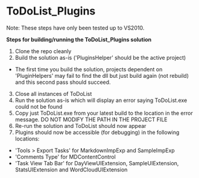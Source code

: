 # ToDoList_Plugins

Note: These steps have only been tested up to VS2010.

**Steps for building/running the ToDoList_Plugins solution**

1. Clone the repo cleanly
2. Build the solution as-is ('PluginsHelper' should be the active project)
  * The first time you build the solution, projects dependent on 'PluginHelpers' may fail to find the dll but just build again (not rebuild) and this second pass should succeed.
3. Close all instances of ToDoList
4. Run the solution as-is which will display an error saying ToDoList.exe could not be found
5. Copy just ToDoList.exe from your latest build to the location in the error message. DO NOT MODIFY THE PATH IN THE PROJECT FILE
6. Re-run the solution and ToDoList should now appear
7. Plugins should now be accessible (for debugging) in the following locations:
  * 'Tools > Export Tasks' for MarkdownImpExp and SampleImpExp
  * 'Comments Type' for MDContentControl
  * 'Task View Tab Bar' for DayViewUIExtension, SampleUIExtension, StatsUIExtension and WordCloudUIExtension
